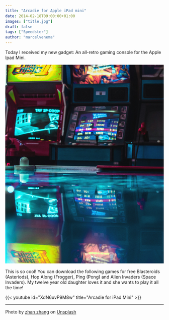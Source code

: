 ```yaml
---
title: "Arcadie for Apple iPad mini"
date: 2014-02-18T09:00:00+01:00
images: ["title.jpg"]
draft: false
tags: ["Speedster"]
author: "marcelvenema"
---
```


Today I received my new gadget: An all-retro gaming console for the Apple Ipad Mini. 

![Arcadie](title.jpg)

This is so cool! You can download the following games for free Blasteroids (Asteriods), Hop Along (Frogger), Ping (Pong) and Alien Invaders (Space Invaders). My twelve year old daughter loves it and she wants to play it all the time!

{{< youtube id="XdN6uvP9M8w" title="Arcadie for iPad Mini" >}}

---
Photo by <a href="https://unsplash.com/@pllnt?utm_content=creditCopyText&utm_medium=referral&utm_source=unsplash">zhan zhang</a> on <a href="https://unsplash.com/photos/arcade-machine-lot-6gS4AwmKKDg?utm_content=creditCopyText&utm_medium=referral&utm_source=unsplash">Unsplash</a>
  
